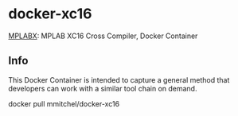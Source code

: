 docker-xc16
=============

[MPLABX](https://www.microchip.com/mplab/compilers): MPLAB XC16 Cross Compiler, Docker Container

Info
----

This Docker Container is intended to capture a general method that developers can work with a similar
tool chain on demand.

docker pull mmitchel/docker-xc16
